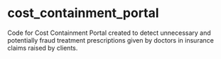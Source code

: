 # cost_containment_portal
Code for Cost Containment Portal created to detect unnecessary and potentially fraud treatment prescriptions given by doctors in insurance claims raised by clients.
